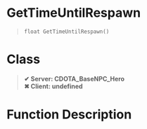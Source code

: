 # GetTimeUntilRespawn
> `float GetTimeUntilRespawn()`
# Class
> __✔ Server: CDOTA_BaseNPC_Hero__  
> __✖ Client: undefined__  
# Function Description

